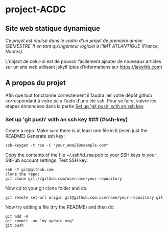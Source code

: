 # project-ACDC

## Site web statique dynamique ##

*Ce projet est réalisé dans le cadre d'un projet de première année (SEMESTRE 1) en tant qu'ingénieur logiciel à l'IMT ATLANTIQUE (France, Nantes).*

L'object de celui-ci est de pouvoir facilement ajouter de nouveaux articles sur un site web utilisant jekyll (plus d'informations sur https://jekyllrb.com) 

## A propos du projet
Afin que tout fonctionne correctement il faudra lier votre dépôt github correspondant à votre pc à l'aide d'une clé ssh. Pour se faire, suivre les étapes énnoncées dans la partie [Set up 'git push' with an ssh key](#ssh-key).

### Set up 'git push' with an ssh key ### (#ssh-key)
Create a repo.
Make sure there is at least one file in it (even just the README)
Generate ssh key:
```
ssh-keygen -t rsa -C "your_email@example.com"
```
Copy the contents of the file ~/.ssh/id_rsa.pub to your SSH keys in your GitHub account settings.
Test SSH key:
```
ssh -T git@github.com
clone the repo:
git clone git://github.com/username/your-repository
```
Now cd to your git clone folder and do:
```
git remote set-url origin git@github.com:username/your-repository.git
```
Now try editing a file (try the README) and then do:

```
git add -A
git commit -am "my update msg"
git push

